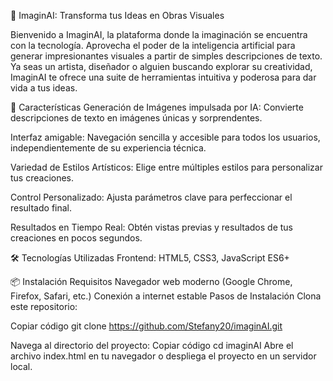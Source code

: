 🌟 ImaginAI: Transforma tus Ideas en Obras Visuales

Bienvenido a ImaginAI, la plataforma donde la imaginación se encuentra con la tecnología. Aprovecha el poder de la inteligencia artificial para generar impresionantes visuales a partir de simples descripciones de texto. Ya seas un artista, diseñador o alguien buscando explorar su creatividad, ImaginAI te ofrece una suite de herramientas intuitiva y poderosa para dar vida a tus ideas.


🚀 Características
Generación de Imágenes impulsada por IA: Convierte descripciones de texto en imágenes únicas y sorprendentes.

Interfaz amigable: Navegación sencilla y accesible para todos los usuarios, independientemente de su experiencia técnica.

Variedad de Estilos Artísticos: Elige entre múltiples estilos para personalizar tus creaciones.

Control Personalizado: Ajusta parámetros clave para perfeccionar el resultado final.

Resultados en Tiempo Real: Obtén vistas previas y resultados de tus creaciones en pocos segundos.


🛠️ Tecnologías Utilizadas
Frontend: HTML5, CSS3, JavaScript ES6+

📦 Instalación
Requisitos
Navegador web moderno (Google Chrome, Firefox, Safari, etc.)
Conexión a internet estable
Pasos de Instalación
Clona este repositorio:


Copiar código
git clone https://github.com/Stefany20/imaginAI.git

Navega al directorio del proyecto:
Copiar código
cd imaginAI
Abre el archivo index.html en tu navegador o despliega el proyecto en un servidor local.

